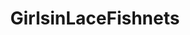 ---
title: GirlsinLaceFishnets
crosslinks:
- nsfw
- AnnaMorna
- Samantha_Saint
- AsianHotties
- ComicBookHotties
---